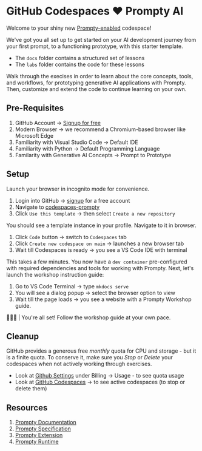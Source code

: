 # GitHub Codespaces ♥️ Prompty AI

Welcome to your shiny new [Prompty-enabled](https://prompty.ai)
codespace! 

We've got you all set up to get started on your AI development journey from your first prompt, to a functioning prototype, with this starter template.
 - The `docs` folder contains a structured set of lessons
 - The `labs` folder contains the code for these lessons

Walk through the execises in order to learn about the core concepts, tools, and workflows, for prototyping generative AI applications with Prompty. Then, customize and extend the code to continue learning on your own.

## Pre-Requisites

1. GitHub Account → [Signup for free](https://github.com/signup)
1. Modern Browser → we recommend a Chromium-based browser like Microsoft Edge
1. Familiarity with Visual Studio Code → Default IDE
1. Familiarity with Python → Default Programming Language
1. Familarity with Generative AI Concepts → Prompt to Prototype

## Setup

Launch your browser in incognito mode for convenience.

1. Login into GitHub → [signup](https://github.com/signup) for a free account
1. Navigate to [codespaces-prompty](https://github.com/nitya/codespaces-prompty)
1. Click `Use this template` → then select `Create a new repository`

You should see a template instance in your profile. Navigate to it in browser.

1. Click `Code` button → switch to `Codespaces` tab
1. Click `Create new codespace on main` →  launches a new browser tab
1. Wait till Codespaces is ready →  you see a VS Code IDE with terminal

This takes a few minutes. You now have a `dev container` pre-configured with required dependencies and tools for working with Prompty. Next, let's launch the workshop instruction guide:

1. Go to VS Code Terminal → type `mkdocs serve`
1. You will see a dialog popup → select the browser option to view
1. Wait till the page loads → you see a website with a Prompty Workshop guide.

👩🏽‍💻 | You're all set! Follow the workshop guide at your own pace.

## Cleanup

GitHub provides a generous free _monthly_ quota for CPU and storage - but it is a finite quota. To conserve it, make sure you _Stop_ or _Delete_ your codespaces when not actively working through exercises.

- Look at [Github Settings](https://github.com/settings/codespaces) under Billing → Usage - to see quota usage
- Look at [GitHub Codespaces](https://github.com/codespaces) → to see active codespaces (to stop or delete them)

## Resources

1. [Prompty Documentation](https://prompty.ai)
1. [Prompty Specification](https://github.com/microsoft/prompty/blob/main/Prompty.yaml)
1. [Prompty Extension](https://marketplace.visualstudio.com/items?itemName=ms-toolsai.prompty)
1. [Prompty Runtime](https://github.com/microsoft/prompty/blob/main/runtime/prompty/prompty/core.py)